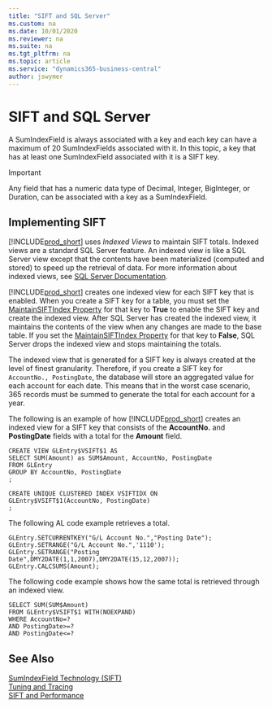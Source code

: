 ```yaml
---
title: "SIFT and SQL Server"
ms.custom: na
ms.date: 10/01/2020
ms.reviewer: na
ms.suite: na
ms.tgt_pltfrm: na
ms.topic: article
ms.service: "dynamics365-business-central"
author: jswymer
---
```

# SIFT and SQL Server
A SumIndexField is always associated with a key and each key can have a maximum of 20 SumIndexFields associated with it. In this topic, a key that has at least one SumIndexField associated with it is a SIFT key.  

> [!IMPORTANT]  
>  Any field that has a numeric data type of Decimal, Integer, BigInteger, or Duration, can be associated with a key as a SumIndexField.  

## Implementing SIFT  
 [!INCLUDE[prod_short](includes/prod_short.md)] uses *Indexed Views* to maintain SIFT totals. Indexed views are a standard SQL Server feature. An indexed view is like a SQL Server view except that the contents have been materialized \(computed and stored\) to speed up the retrieval of data. For more information about indexed views, see [SQL Server Documentation](https://go.microsoft.com/fwlink/?LinkId=253107).  

 [!INCLUDE[prod_short](includes/prod_short.md)] creates one indexed view for each SIFT key that is enabled. When you create a SIFT key for a table, you must set the [MaintainSIFTIndex Property](properties/devenv-maintainsiftindex-property.md) for that key to **True** to enable the SIFT key and create the indexed view. After SQL Server has created the indexed view, it maintains the contents of the view when any changes are made to the base table. If you set the [MaintainSIFTIndex Property](properties/devenv-maintainsiftindex-property.md) for that key to **False**, SQL Server drops the indexed view and stops maintaining the totals.  

 The indexed view that is generated for a SIFT key is always created at the level of finest granularity. Therefore, if you create a SIFT key for `AccountNo., PostingDate`, the database will store an aggregated value for each account for each date. This means that in the worst case scenario, 365 records must be summed to generate the total for each account for a year.  

 The following is an example of how [!INCLUDE[prod_short](includes/prod_short.md)] creates an indexed view for a SIFT key that consists of the **AccountNo.** and **PostingDate** fields with a total for the **Amount** field.  

```  
CREATE VIEW GLEntry$VSIFT$1 AS
SELECT SUM(Amount) as SUM$Amount, AccountNo, PostingDate
FROM GLEntry
GROUP BY AccountNo, PostingDate  
;

CREATE UNIQUE CLUSTERED INDEX VSIFTIDX ON  
GLEntry$VSIFT$1(AccountNo, PostingDate)  
;
```  

 The following AL code example retrieves a total.  

```  
GLEntry.SETCURRENTKEY("G/L Account No.","Posting Date");  
GLEntry.SETRANGE("G/L Account No.",'1110');  
GLEntry.SETRANGE("Posting Date",DMY2DATE(1,1,2007),DMY2DATE(15,12,2007));  
GLEntry.CALCSUMS(Amount); 
```  

 The following code example shows how the same total is retrieved through an indexed view.  

```  
SELECT SUM(SUM$Amount)
FROM GLEntry$VSIFT$1 WITH(NOEXPAND)
WHERE AccountNo=?
AND PostingDate>=?
AND PostingDate<=?  
```  

## See Also
[SumIndexField Technology \(SIFT\)](devenv-sift-technology.md)  
[Tuning and Tracing](devenv-sift-Tuning-and-Tracing.md)   
[SIFT and Performance](devenv-SIFT-Performance.md)   
